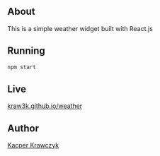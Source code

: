## About

This is a simple weather widget built with React.js

## Running

```bash
npm start
```

## Live
[kraw3k.github.io/weather](https://kraw3k.github.io/weather)

## Author

[Kacper Krawczyk](https://www.linkedin.com/in/kacper-krawczyk/)
